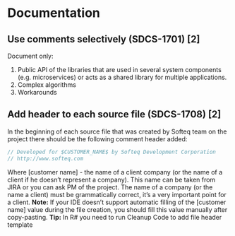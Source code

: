 # Documentation
## Use comments selectively (SDCS-1701) [2]
Document only:
1. Public API of the libraries that are used in several system components (e.g. microservices) or acts as a shared library for multiple applications.
2. Complex algorithms
3. Workarounds 

## Add header to each source file (SDCS-1708) [2]
In the beginning of each source file that was created by Softeq team on the project there should be the following comment header added:
```csharp
// Developed for $CUSTOMER_NAME$ by Softeq Development Corporation
// http://www.softeq.com
```
Where [customer name] - the name of a client company (or the name of a client if he doesn’t represent a company). This name can be taken from JIRA or you can ask PM of the project. The name of a company (or the name a client) must be grammatically correct, it’s a very important point for a client.
**Note:** If your IDE doesn’t support automatic filling of the [customer name] value during the file creation, you should fill this value manually after copy-pasting.
**Tip:** In R# you need to run Cleanup Code to add file header template